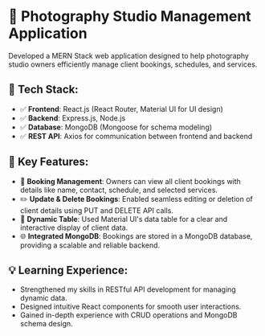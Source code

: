 # 📸 Photography Studio Management Application

Developed a MERN Stack web application designed to help photography studio owners efficiently manage client bookings, schedules, and services.

## 🔹 Tech Stack:
- ✅ **Frontend**: React.js (React Router, Material UI for UI design)
- ✅ **Backend**: Express.js, Node.js
- ✅ **Database**: MongoDB (Mongoose for schema modeling)
- ✅ **REST API**: Axios for communication between frontend and backend

## 🚀 Key Features:
- 📅 **Booking Management**: Owners can view all client bookings with details like name, contact, schedule, and selected services.
- ✏️ **Update & Delete Bookings**: Enabled seamless editing or deletion of client details using PUT and DELETE API calls.
- 📄 **Dynamic Table**: Used Material UI's data table for a clear and interactive display of client data.
- 🌐 **Integrated MongoDB**: Bookings are stored in a MongoDB database, providing a scalable and reliable backend.

## 💡 Learning Experience:
- Strengthened my skills in RESTful API development for managing dynamic data.
- Designed intuitive React components for smooth user interactions.
- Gained in-depth experience with CRUD operations and MongoDB schema design.
